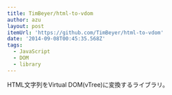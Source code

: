```yaml
---
title: TimBeyer/html-to-vdom
author: azu
layout: post
itemUrl: 'https://github.com/TimBeyer/html-to-vdom'
date: '2014-09-08T00:45:35.568Z'
tags:
  - JavaScript
  - DOM
  - library
---
```

HTML文字列をVirtual DOM(vTree)に変換するライブラリ。

